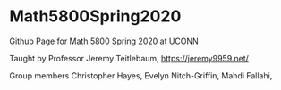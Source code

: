 # Math5800Spring2020
Github Page for Math 5800 Spring 2020 at UCONN

Taught by Professor Jeremy Teitlebaum, https://jeremy9959.net/

Group members Christopher Hayes, Evelyn Nitch-Griffin, Mahdi Fallahi,
